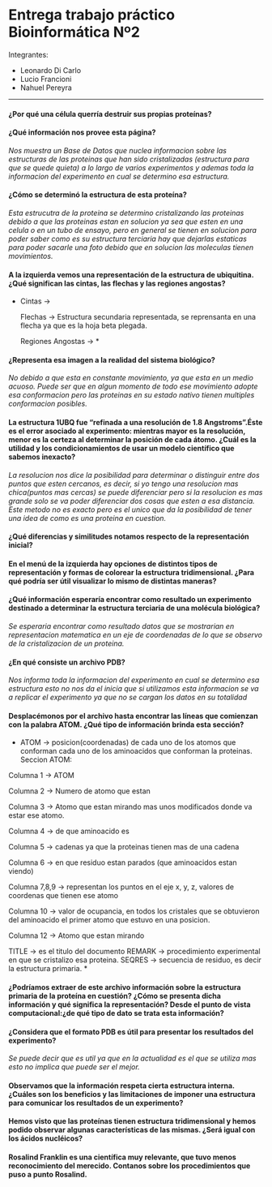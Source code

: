 # Entrega trabajo práctico Bioinformática Nº2

Integrantes: 
- Leonardo Di Carlo
- Lucio Francioni
- Nahuel Pereyra

---
#### ¿Por qué una célula querría destruir sus propias proteínas?

#### ¿Qué información nos provee esta página?

*Nos muestra un Base de Datos que nuclea informacion sobre las estructuras de las proteinas que han sido cristalizadas (estructura para que se quede quieta) a lo largo de varios experimentos y ademas toda la informacion del experimento en cual se determino esa estructura.*

#### ¿Cómo se determinó la estructura de esta proteína?

*Esta estrucutra de la proteina se determino cristalizando las proteinas debido a que las proteinas estan en solucion ya sea que esten en una celula o en un tubo de ensayo, pero en general se tienen en solucion para poder saber como es su estructura terciaria hay que dejarlas estaticas para poder sacarle una foto debido que en solucion las moleculas tienen movimientos.*

#### A la izquierda vemos una representación de la estructura de ubiquitina. ¿Qué significan las cintas, las flechas y las regiones angostas?

* Cintas → 

  Flechas → Estructura secundaria representada, se reprensanta en una flecha ya que es la hoja beta plegada.
  
  Regiones Angostas → *

#### ¿Representa esa imagen a la realidad del sistema biológico?

*No debido a que esta en constante movimiento, ya que esta en un medio acuoso. Puede ser que en algun momento de todo ese movimiento adopte esa conformacion pero las proteinas en su estado nativo tienen multiples conformacion posibles.*

#### La estructura 1UBQ fue “refinada a una resolución de 1.8 Angstroms”.Éste es el error asociado al experimento: mientras mayor es la resolución, menor es la certeza al determinar la posición de cada átomo. ¿Cuál es la utilidad y los condicionamientos de usar un modelo científico que sabemos inexacto?

*La resolucion nos dice la posibilidad para determinar o distinguir entre dos puntos que esten cercanos, es decir, si yo tengo una resolucion mas chica(puntos mas cercas) se puede diferenciar pero si la resolucion es mas grande solo se va poder diferenciar dos cosas que esten a esa distancia.
Este metodo no es exacto pero es el unico que da la posibilidad de tener una idea de como es una proteina en cuestion.*

#### ¿Qué diferencias y similitudes notamos respecto de la representación inicial?

#### En el menú de la izquierda hay opciones de distintos tipos de representación y formas de colorear la estructura tridimensional. ¿Para qué podría ser útil visualizar lo mismo de distintas maneras?

#### ¿Qué información esperaría encontrar como resultado un experimento destinado a determinar la estructura terciaria de una molécula biológica?

*Se esperaria encontrar como resultado datos que se mostrarian en representacion matematica en un eje de coordenadas de lo que se observo de la cristalizacion de un proteina.*

#### ¿En qué consiste un archivo PDB?

*Nos informa toda la informacion del experimento en cual se determino esa estructura esto no nos da el inicia que si utilizamos esta informacion se va a replicar el experimento ya que no se cargan los datos en su totalidad*

#### Desplacémonos por el archivo hasta encontrar las líneas que comienzan con la palabra ATOM. ¿Qué tipo de información brinda esta sección?

* ATOM → posicion(coordenadas) de cada uno de los atomos que conforman cada uno de los aminoacidos que conforman la proteinas.
Seccion ATOM:

Columna 1 → ATOM

Columna 2 → Numero de atomo que estan

Columna 3 → Atomo que estan mirando mas unos modificados donde va estar ese atomo.

Columna 4 → de que aminoacido es

Columna 5 → cadenas ya que la proteinas tienen mas de una cadena

Columna 6 → en que residuo estan parados (que aminoacidos estan viendo)

Columna 7,8,9 → representan los puntos en el eje x, y, z, valores de coordenas que tienen ese atomo

Columna 10 → valor de ocupancia, en todos los cristales que se obtuvieron del aminoacido el primer atomo que estuvo en una posicion.

Columna 12 →  Atomo que estan mirando

TITLE → es el titulo del documento
REMARK → procedimiento experimental en que se cristalizo esa proteina.
SEQRES → secuencia de residuo, es decir la estructura primaria.
*

#### ¿Podríamos extraer de este archivo información sobre la estructura primaria de la proteína en cuestión? ¿Cómo se presenta dicha información y qué significa la representación? Desde el punto de vista computacional:¿de qué tipo de dato se trata esta información?

#### ¿Considera que el formato PDB es útil para presentar los resultados del experimento?

*Se puede decir que es util ya que en la actualidad es el que se utiliza mas esto no implica que puede ser el mejor.*

#### Observamos que la información respeta cierta estructura interna. ¿Cuáles son los beneficios y las limitaciones de imponer una estructura para comunicar los resultados de un experimento?

#### Hemos visto que las proteínas tienen estructura tridimensional y hemos podido observar algunas características de las mismas. ¿Será igual con los ácidos nucléicos?

#### Rosalind Franklin es una científica muy relevante, que tuvo menos reconocimiento del merecido. Contanos sobre los procedimientos que puso a punto Rosalind.




